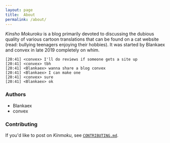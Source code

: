 ```yaml
---
layout: page
title:  About
permalink: /about/
---
```


_Kinsho Mokuroku_ is a blog primarily devoted to discussing the dubious quality of various cartoon translations that can be found on a cat website (read: bullying teenagers enjoying their hobbies). It was started by Blankaex and convex in late 2019 completely on whim.

```
[20:41] <convex> I'll do reviews if someone gets a site up
[20:41] <convex> tbh
[20:41] <Blankaex> wanna share a blog convex
[20:41] <Blankaex> I can make one
[20:41] <convex> sure
[20:41] <Blankaex> ok
```

### Authors

* Blankaex
* convex

### Contributing

If you'd like to post on _Kinmoku_, see [`CONTRIBUTING.md`](https://github.com/blankaex/kinsho-mokuroku/blob/master/CONTRIBUTING.md).
